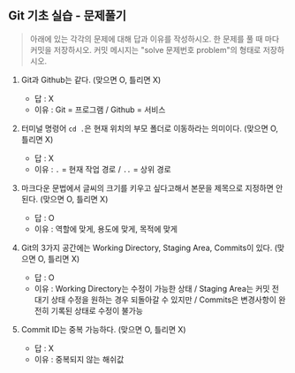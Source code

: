 ## Git 기초 실습 - 문제풀기

> 아래에 있는 각각의 문제에 대해 답과 이유를 작성하시오.
> 한 문제를 풀 때 마다 커밋을 저장하시오. 커밋 메시지는 "solve 문제번호 problem"의 형태로 저장하시오.



1. Git과 Github는 같다. (맞으면 O, 틀리면 X)
   
   - 답 : X
   - 이유 : Git = 프로그램 / Github = 서비스
   

2. 터미널 명령어 `cd .`은 현재 위치의 부모 폴더로 이동하라는 의미이다. (맞으면 O, 틀리면 X)

   - 답 : X
   - 이유 : `.` = 현재 작업 경로 /  `..` = 상위 경로



3. 마크다운 문법에서 글씨의 크기를 키우고 싶다고해서 본문을 제목으로 지정하면 안된다. (맞으면 O, 틀리면 X)
   - 답 : O
   - 이유 : 역할에 맞게, 용도에 맞게, 목적에 맞게



4. Git의 3가지 공간에는 Working Directory, Staging Area, Commits이 있다. (맞으면 O, 틀리면 X)
   - 답 : O
   - 이유 : Working Directory는 수정이 가능한 상태 / Staging Area는 커밋 전 대기 상태 수정을 원하는 경우 되돌아갈 수 있지만 / Commits은 변경사항이 완전히 기록된 상태로 수정이 불가능


5. Commit ID는 중복 가능하다. (맞으면 O, 틀리면 X)
   - 답 : X
   - 이유 : 중복되지 않는 해쉬값